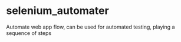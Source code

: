 # selenium_automater
Automate web app flow, can be used for automated testing, playing a sequence of steps
